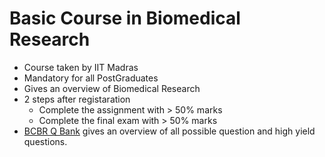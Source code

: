 # Basic Course in Biomedical Research

* Course taken by IIT Madras 
* Mandatory for all PostGraduates
* Gives an overview of Biomedical Research 
* 2 steps after registaration 
	* Complete the assignment with > 50% marks 
	* Complete the final exam with > 50% marks
* [BCBR Q Bank](docs/BCBR/BCBR_Q_Bank.md) gives an overview of all possible question and high yield questions. 